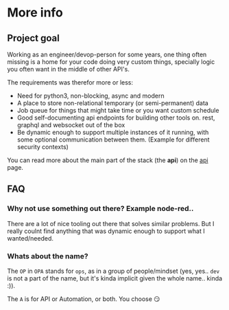 # More info

## Project goal

Working as an engineer/devop-person for some years, one thing often missing is a home for your code doing very custom things, specially logic you often want in the middle of other API's.

The requirements was therefor more or less:

* Need for python3, non-blocking, async and modern
* A place to store non-relational temporary (or semi-permanent) data
* Job queue for things that might take time or you want custom schedule
* Good self-documenting api endpoints for building other tools on. rest, graphql and websocket out of the box
* Be dynamic enough to support multiple instances of it running, with some optional communication between them. (Example for different security contexts)

You can read more about the main part of the stack (the **api**) on the [api](/api) page.


## FAQ

### Why not use something out there? Example node-red..

There are a lot of nice tooling out there that solves similar problems. But I really coulnt find anything that was dynamic enough to support what I wanted/needed.

### Whats about the name?

The `OP` in `OPA` stands for `ops`, as in a group of people/mindset (yes, yes.. `dev` is not a part of the name, but it's kinda implicit given the whole name.. kinda :)).

The `A` is for API or Automation, or both. You choose :smirk: